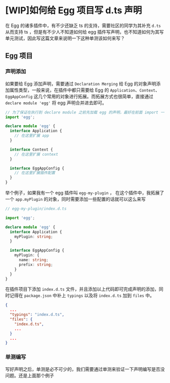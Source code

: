 # [WIP]如何给 Egg 项目写 d.ts 声明

在 Egg 的诸多插件中，有不少还缺乏 ts 的支持，需要社区的同学为其补充 `d.ts` 从而支持 ts ，但是有不少人不知道如何给 egg 插件写声明，也不知道如何为其写单元测试，因此写这篇文章来说明一下这种单测该如何来写？

## Egg 项目

### 声明添加

如果要给 Egg 添加声明，需要通过 `Declaration Merging` 给 Egg 的对象声明添加属性类型，一般来说，在插件中都只需要给 Egg 的 `Application`、`Context`、`EggAppConfig` 这几个常用的对象进行拓展。而拓展方式也很简单，直接通过 `declare module 'egg'` 将 egg 声明合并进去即可。

```typescript
// 为了保证在执行到 declare module 之前先加载 egg 的声明，最好在前面 import 一下 egg
import 'egg';

declare module 'egg' {
  interface Application {
    // 在这里扩展 app
  }

  interface Context {
    // 在这里扩展 context
  }

  interface EggAppConfig {
    // 在这里扩展插件配置
  }
}
```

举个例子，如果我有一个 egg 插件叫 `egg-my-plugin` ， 在这个插件中，我拓展了一个 `app.myPlugin` 的对象，同时需要添加一些配置的话就可以这么来写

```typescript
// egg-my-plugin/index.d.ts

import 'egg';

declare module 'egg' {
  interface Application {
    myPlugin: string;
  }

  interface EggAppConfig {
    myPlugin: {
      name: string;
      prefix: string;
    }
  }
}
```

在插件项目下添加 `index.d.ts` 文件，并且添加以上代码即可完成声明的添加，同时记得在 `package.json` 中补上 `typings` 以及将 `index.d.ts` 加到 `files` 中。

```json
{
  ...
  "typings": "index.d.ts",
  "files": {
    "index.d.ts",
    ...
  }
  ...
}
```

### 单测编写

写好声明之后，单测是必不可少的，我们需要通过单测来验证一下声明编写是否没问题。还是上面那个例子


